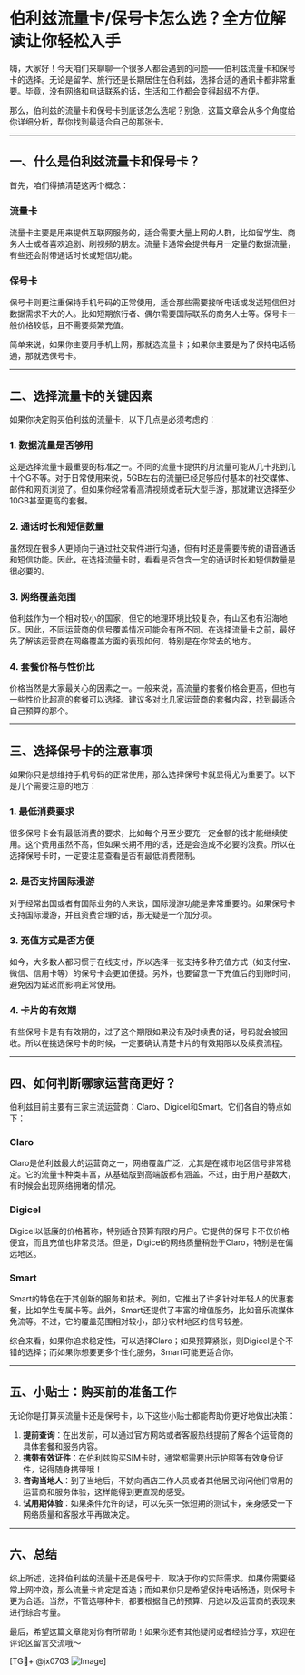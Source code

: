 # 伯利兹流量卡/保号卡怎么选？全方位解读让你轻松入手

嗨，大家好！今天咱们来聊聊一个很多人都会遇到的问题——伯利兹流量卡和保号卡的选择。无论是留学、旅行还是长期居住在伯利兹，选择合适的通讯卡都非常重要。毕竟，没有网络和电话联系的话，生活和工作都会变得超级不方便。

那么，伯利兹的流量卡和保号卡到底该怎么选呢？别急，这篇文章会从多个角度给你详细分析，帮你找到最适合自己的那张卡。

---

## 一、什么是伯利兹流量卡和保号卡？

首先，咱们得搞清楚这两个概念：

### 流量卡
流量卡主要是用来提供互联网服务的，适合需要大量上网的人群，比如留学生、商务人士或者喜欢追剧、刷视频的朋友。流量卡通常会提供每月一定量的数据流量，有些还会附带通话时长或短信功能。

### 保号卡
保号卡则更注重保持手机号码的正常使用，适合那些需要接听电话或发送短信但对数据需求不大的人。比如短期旅行者、偶尔需要国际联系的商务人士等。保号卡一般价格较低，且不需要频繁充值。

简单来说，如果你主要用手机上网，那就选流量卡；如果你主要是为了保持电话畅通，那就选保号卡。

---

## 二、选择流量卡的关键因素

如果你决定购买伯利兹的流量卡，以下几点是必须考虑的：

### 1. 数据流量是否够用
这是选择流量卡最重要的标准之一。不同的流量卡提供的月流量可能从几十兆到几十个G不等。对于日常使用来说，5GB左右的流量已经足够应付基本的社交媒体、邮件和网页浏览了。但如果你经常看高清视频或者玩大型手游，那就建议选择至少10GB甚至更高的套餐。

### 2. 通话时长和短信数量
虽然现在很多人更倾向于通过社交软件进行沟通，但有时还是需要传统的语音通话和短信功能。因此，在选择流量卡时，看看是否包含一定的通话时长和短信数量是很必要的。

### 3. 网络覆盖范围
伯利兹作为一个相对较小的国家，但它的地理环境比较复杂，有山区也有沿海地区。因此，不同运营商的信号覆盖情况可能会有所不同。在选择流量卡之前，最好先了解该运营商在网络覆盖方面的表现如何，特别是在你常去的地方。

### 4. 套餐价格与性价比
价格当然是大家最关心的因素之一。一般来说，高流量的套餐价格会更高，但也有一些性价比超高的套餐可以选择。建议多对比几家运营商的套餐内容，找到最适合自己预算的那个。

---

## 三、选择保号卡的注意事项

如果你只是想维持手机号码的正常使用，那么选择保号卡就显得尤为重要了。以下是几个需要注意的地方：

### 1. 最低消费要求
很多保号卡会有最低消费的要求，比如每个月至少要充一定金额的钱才能继续使用。这个费用虽然不高，但如果长期不用的话，还是会造成不必要的浪费。所以在选择保号卡时，一定要注意查看是否有最低消费限制。

### 2. 是否支持国际漫游
对于经常出国或者有国际业务的人来说，国际漫游功能是非常重要的。如果保号卡支持国际漫游，并且资费合理的话，那无疑是一个加分项。

### 3. 充值方式是否方便
如今，大多数人都习惯于在线支付，所以选择一张支持多种充值方式（如支付宝、微信、信用卡等）的保号卡会更加便捷。另外，也要留意一下充值后的到账时间，避免因为延迟而影响正常使用。

### 4. 卡片的有效期
有些保号卡是有有效期的，过了这个期限如果没有及时续费的话，号码就会被回收。所以在挑选保号卡的时候，一定要确认清楚卡片的有效期限以及续费流程。

---

## 四、如何判断哪家运营商更好？

伯利兹目前主要有三家主流运营商：Claro、Digicel和Smart。它们各自的特点如下：

### Claro
Claro是伯利兹最大的运营商之一，网络覆盖广泛，尤其是在城市地区信号非常稳定。它的流量卡种类丰富，从基础版到高端版都有涵盖。不过，由于用户基数大，有时候会出现网络拥堵的情况。

### Digicel
Digicel以低廉的价格著称，特别适合预算有限的用户。它提供的保号卡不仅价格便宜，而且充值也非常灵活。但是，Digicel的网络质量稍逊于Claro，特别是在偏远地区。

### Smart
Smart的特色在于其创新的服务和技术。例如，它推出了许多针对年轻人的优惠套餐，比如学生专属卡等。此外，Smart还提供了丰富的增值服务，比如音乐流媒体免流等。不过，它的覆盖范围相对较小，部分农村地区的信号较差。

综合来看，如果你追求稳定性，可以选择Claro；如果预算紧张，则Digicel是个不错的选择；而如果你想要更多个性化服务，Smart可能更适合你。

---

## 五、小贴士：购买前的准备工作

无论你是打算买流量卡还是保号卡，以下这些小贴士都能帮助你更好地做出决策：

1. **提前查询**：在出发前，可以通过官方网站或者客服热线提前了解各个运营商的具体套餐和服务内容。
2. **携带有效证件**：在伯利兹购买SIM卡时，通常都需要出示护照等有效身份证件，记得随身携带哦！
3. **咨询当地人**：到了当地后，不妨向酒店工作人员或者其他居民询问他们常用的运营商和服务体验，这样能得到更直观的感受。
4. **试用期体验**：如果条件允许的话，可以先买一张短期的测试卡，亲身感受一下网络质量和客服水平再做决定。

---

## 六、总结

综上所述，选择伯利兹的流量卡还是保号卡，取决于你的实际需求。如果你需要经常上网冲浪，那么流量卡肯定是首选；而如果你只是希望保持电话畅通，则保号卡更为合适。当然，不管选哪种卡，都要根据自己的预算、用途以及运营商的表现来进行综合考量。

最后，希望这篇文章能对你有所帮助！如果你还有其他疑问或者经验分享，欢迎在评论区留言交流哦～ 

[TG💪+ @jx0703 ![Image](https://github.com/user-attachments/assets/dbca1d08-cadb-493c-b0ec-ad6f7a83f270)]